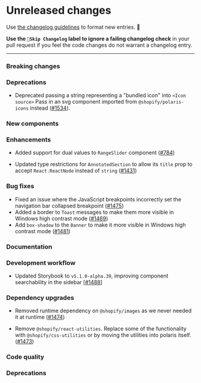 # Unreleased changes

Use [the changelog guidelines](https://git.io/polaris-changelog-guidelines) to format new entries. 💜

**Use the `🤖Skip Changelog` label to ignore a failing changelog check** in your pull request if you feel the code changes do not warrant a changelog entry.

---

### Breaking changes

### Deprecations

- Deprecated passing a string representing a "bundled icon" into `<Icon source>` Pass in an svg component imported from `@shopify/polaris-icons` instead ([#1534](https://github.com/Shopify/polaris-react/pull/1534)).

### New components

### Enhancements

- Added support for dual values to `RangeSlider` component ([#784](https://github.com/Shopify/polaris-react/pull/784))

- Updated type restrictions for `AnnotatedSection` to allow its `title` prop to accept `React.ReactNode` instead of `string` ([#1431](https://github.com/Shopify/polaris-react/pull/1431))

### Bug fixes

- Fixed an issue where the JavaScript breakpoints incorrectly set the navigation bar collapsed breakpoint ([#1475](https://github.com/Shopify/polaris-react/pull/1475))
- Added a border to `Toast` messages to make them more visible in Windows high contrast mode ([#1469](https://github.com/Shopify/polaris-react/pull/1469))
- Add `box-shadow` to the `Banner` to make it more visible in Windows high contrast mode ([#1481](https://github.com/Shopify/polaris-react/pull/1481))

### Documentation

### Development workflow

- Updated Storybook to `v5.1.0-alpha.39`, improving component searchability in the sidebar [[#1488](https://github.com/Shopify/polaris-react/pull/1488)]

### Dependency upgrades

- Removed runtime dependency on `@shopify/images` as we never needed it at runtime ([#1474](https://github.com/Shopify/polaris-react/pull/1474))

- Remove `@shopify/react-utilities`. Replace some of the functionality with `@shopify/css-utilities` or by moving the utilities into polaris itself. ([#1473](https://github.com/Shopify/polaris-react/pull/1473))

### Code quality

### Deprecations
